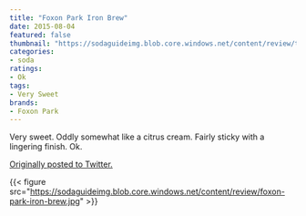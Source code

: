 ```yaml
---
title: "Foxon Park Iron Brew"
date: 2015-08-04
featured: false
thumbnail: "https://sodaguideimg.blob.core.windows.net/content/review/thumbs/foxon-park-iron-brew.jpg"
categories:
- soda
ratings:
- Ok
tags:
- Very Sweet
brands:
- Foxon Park
---
```


Very sweet. Oddly somewhat like a citrus cream. Fairly sticky with a lingering finish. Ok. 

[Originally posted to Twitter.](https://twitter.com/Cavorter/status/628616676964052993)

{{< figure src="https://sodaguideimg.blob.core.windows.net/content/review/foxon-park-iron-brew.jpg" >}}

